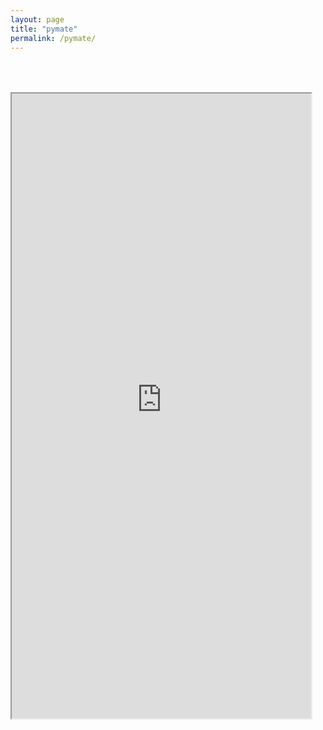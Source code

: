```yaml
---
layout: page
title: "pymate"
permalink: /pymate/
---
```


<iframe src="https://pymate.azurewebsites.net/" style="width:95%;height:1000px;margin-top:50px"></iframe>